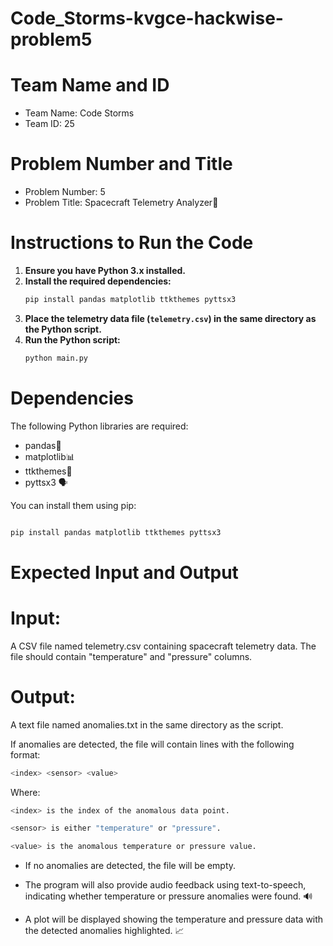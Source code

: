 # Code_Storms-kvgce-hackwise-problem5

# Team Name and ID
* Team Name: Code Storms
* Team ID: 25

# Problem Number and Title
* Problem Number: 5
* Problem Title: Spacecraft Telemetry Analyzer🚀

# Instructions to Run the Code

1.  **Ensure you have Python 3.x installed.**
2.  **Install the required dependencies:**
    ```bash
    pip install pandas matplotlib ttkthemes pyttsx3
    ```
3.  **Place the telemetry data file (`telemetry.csv`) in the same directory as the Python script.**
4.  **Run the Python script:**
    ```bash
    python main.py
    ```
    

# Dependencies

The following Python libraries are required:

* pandas🐼
* matplotlib📊
* ttkthemes🎨
* pyttsx3 🗣️

You can install them using pip:

```bash

pip install pandas matplotlib ttkthemes pyttsx3

 ```
# Expected Input and Output
# Input:

A CSV file named telemetry.csv containing spacecraft telemetry data.  The file should contain "temperature" and "pressure" columns.

# Output:

A text file named anomalies.txt in the same directory as the script.

If anomalies are detected, the file will contain lines with the following format:
```bash
<index> <sensor> <value>
```
Where:

```bash
<index> is the index of the anomalous data point.
```
```bash
<sensor> is either "temperature" or "pressure".
```
```bash
<value> is the anomalous temperature or pressure value.
```
* If no anomalies are detected, the file will be empty.

* The program will also provide audio feedback using text-to-speech, indicating whether temperature or pressure anomalies were found. 🔊

* A plot will be displayed showing the temperature and pressure data with the detected anomalies highlighted. 📈
